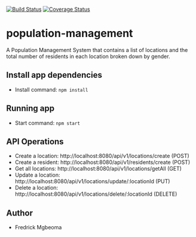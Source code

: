 [![Build Status](https://travis-ci.org/fuchodeveloper/population-management.svg?branch=master)](https://travis-ci.org/fuchodeveloper/population-management)
<a href='https://coveralls.io/github/fuchodeveloper/population-management?branch=master'><img src='https://coveralls.io/repos/github/fuchodeveloper/population-management/badge.svg?branch=master' alt='Coverage Status' /></a>


# population-management
A Population Management System that contains a list of locations and the total number of residents in each location broken down by gender.

## Install app dependencies
- Install command: `npm install`

## Running app
- Start command: `npm start`

## API Operations
- Create a location: http://localhost:8080/api/v1/locations/create (POST)
- Create a resident: http://localhost:8080/api/v1/residents/create (POST)
- Get all locations: http://localhost:8080/api/v1/locations/getAll (GET)
- Update a location: http://localhost:8080/api/v1/locations/update/:locationId (PUT)
- Delete a location: http://localhost:8080/api/v1/locations/delete/:locationId (DELETE)

## Author
- Fredrick Mgbeoma
